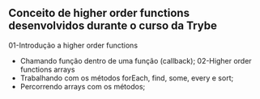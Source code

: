 <h2> Conceito de higher order functions desenvolvidos durante o curso da Trybe </h2>

01-Introdução a higher order functions
 - Chamando função dentro de uma função (callback);
02-Higher order functions arrays
 - Trabalhando com os métodos forEach, find, some, every e sort;
 - Percorrendo arrays com os métodos;
